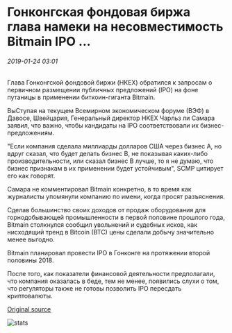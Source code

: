 # Гонконгская фондовая биржа глава намеки на несовместимость Bitmain IPO ...

###### 2019-01-24 03:01

Глава Гонконгской фондовой биржи (HKEX) обратился к запросам о первичном размещении публичных предложений (IPO) на фоне путаницы в применении биткоин-гиганта Bitmain.

ВыСтупая на текущем Всемирном экономическом форуме (ВЭФ) в Давосе, Швейцария, Генеральный директор HKEX Чарльз ли Самара заявил, что важно, чтобы кандидаты на IPO соответствовали их бизнес-предложениям.

"Если компания сделала миллиарды долларов США через бизнес А, но вдруг сказал, что будет делать бизнес B, не показывая каких-либо производительности, или сказал бизнес B лучше, то я не думаю, что бизнес признакам в их применении будет устойчивым", SCMP цитирует его как говорят.

Самара не комментировал Bitmain конкретно, в то время как журналисты упомянули компанию по имени, когда просят разъяснения.

Сделав большинство своих доходов от продаж оборудования для горнодобывающей промышленности в первой половине прошлого года, Bitmain столкнулся сообщил увольнений и судебных исков, как нисходящий тренд в Bitcoin (BTC) цены сделали добычу значительно менее выгодно.

Bitmain планировал провести IPO в Гонконге на протяжении второй половины 2018.

После того, как показатели финансовой деятельности предполагали, что компания оказалась в беде, тем не менее, появились слухи о том, что регуляторы также не готовы позволить IPO пересдать криптовалюты.

[Original source](https://cointelegraph.com/news/hong-kong-stock-exchange-head-hints-at-incompatibility-of-bitmain-ipo)

![stats](https://c.statcounter.com/11760860/0/a89fa40b/1/ "stats")